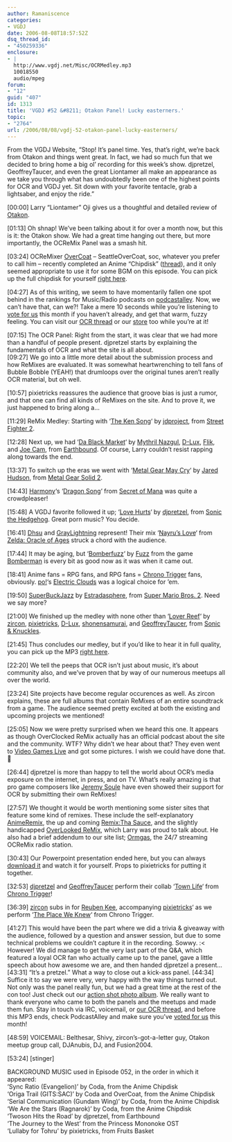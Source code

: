 ```yaml
---
author: Ramaniscence
categories:
- VGDJ
date: 2006-08-08T18:57:52Z
dsq_thread_id:
- "450259336"
enclosure:
- |
  http://www.vgdj.net/Misc/OCRMedley.mp3
  10018550
  audio/mpeg
forum:
- "12"
guid: "407"
id: 1313
title: 'VGDJ #52 &#8211; Otakon Panel! Lucky easterners.'
topic:
- "2764"
url: /2006/08/08/vgdj-52-otakon-panel-lucky-easterners/
---
```


From the VGDJ Website, &#8220;Stop! It&#8217;s panel time. Yes, that&#8217;s right, we&#8217;re back from Otakon and things went great. In fact, we had so much fun that we decided to bring home a big ol&#8217; recording for this week&#8217;s show. djpretzel, GeoffreyTaucer, and even the great Liontamer all make an appearance as we take you through what has undoubtedly been one of the highest points for OCR and VGDJ yet. Sit down with your favorite tentacle, grab a lightsaber, and enjoy the ride.&#8221;
  
[00:00] Larry &#8220;Liontamer&#8221; Oji gives us a thoughtful and detailed review of [Otakon](http://www.otakon.com/default2.asp).

[01:13] Oh shnap! We&#8217;ve been talking about it for over a month now, but this is it: the Otakon show. We had a great time hanging out there, but more importantly, the OCReMix Panel was a smash hit.

[03:24] OCReMixer [OverCoat](http://www.ocremix.org/remixer/overcoat/) &#8211; SeattleOverCoat, soc, whatever you prefer to call him &#8211; recently completed an Anime &#8220;Chipdisk&#8221; ([thread](http://www.ocremix.org/phpBB2/viewtopic.php?t=88514)), and it only seemed appropriate to use it for some BGM on this episode. You can pick up the full chipdisk for yourself [right here](http://engramstudio.com/achip_001.zip).

[04:27] As of this writing, we seem to have momentarily fallen one spot behind in the rankings for Music/Radio podcasts on [podcastalley](http://podcastalley.com/). Now, we can&#8217;t have that, can we?! Take a mere 10 seconds while you&#8217;re listening to [vote for us](http://www.podcastalley.com/one_vote2.php?pod_id=4140) this month if you haven&#8217;t already, and get that warm, fuzzy feeling. You can visit our [OCR thread](http://www.ocremix.org/phpBB2/viewtopic.php?t=58435) or our [store](http://www.cafepress.com/vgdj) too while you&#8217;re at it!

[07:15] The OCR Panel: Right from the start, it was clear that we had more than a handful of people present. djpretzel starts by explaining the fundamentals of OCR and what the site is all about.  
[09:27] We go into a little more detail about the submission process and how ReMixes are evaluated. It was somewhat heartwrenching to tell fans of Bubble Bobble (YEAH!) that drumloops over the original tunes aren&#8217;t really OCR material, but oh well.

[10:57] pixietricks reassures the audience that groove bias is just a rumor, and that one can find all kinds of ReMixes on the site. And to prove it, we just happened to bring along a&#8230;

[11:29] ReMix Medley: Starting with &#8216;[The Ken Song](http://www.ocremix.org/remix/OCR01266/)&#8216; by [jdproject](http://www.ocremix.org/remixer/jdproject/), from [Street Fighter 2](http://www.ocremix.org/game/streetfighter2/).

[12:28] Next up, we had &#8216;[Da Black Market](http://www.ocremix.org/remix/OCR01424/)&#8216; by [Mythril Nazgul](http://www.ocremix.org/remixer/mythrilnazgul/), [D-Lux](http://www.ocremix.org/remixer/dlux/), [Flik](http://www.ocremix.org/remixer/flik/), and [Joe Cam](http://www.ocremix.org/remixer/joecam/), from [Earthbound](http://www.ocremix.org/game/earthbound/). Of course, Larry couldn&#8217;t resist rapping along towards the end.

[13:37] To switch up the eras we went with &#8216;[Metal Gear May Cry](http://www.ocremix.org/remix/OCR00690/)&#8216; by [Jared Hudson](http://www.ocremix.org/remixer/jaredhudson/), from [Metal Gear Solid 2](http://www.ocremix.org/game/metalgearsolid2/).

[14:43] [Harmony](http://www.ocremix.org/remixer/harmony/)&#8216;s &#8216;[Dragon Song](http://www.ocremix.org/remix/OCR01404/)&#8216; from [Secret of Mana](http://www.ocremix.org/game/secretofmana/) was quite a crowdpleaser!

[15:48] A VGDJ favorite followed it up; &#8216;[Love Hurts](http://www.ocremix.org/remix/OCR00691/)&#8216; by [djpretzel](http://www.ocremix.org/remixer/djpretzel/), from [Sonic the Hedgehog](http://www.ocremix.org/game/sonic/). Great porn music? You decide.

[16:41] [Dhsu](http://www.ocremix.org/remixer/dhsu/) and [GrayLightning](http://www.ocremix.org/remixer/graylightning/) represent! Their mix &#8216;[Nayru&#8217;s Love](http://www.ocremix.org/remix/OCR01417/)&#8216; from [Zelda: Oracle of Ages](http://www.ocremix.org/game/zeldaoracleofages/) struck a chord with the audience.

[17:44] It may be aging, but &#8216;[Bomberfuzz](http://www.ocremix.org/remix/OCR00767/)&#8216; by [Fuzz](http://www.ocremix.org/remixer/fuzz/) from the game [Bomberman](http://www.ocremix.org/game/bomberman/) is every bit as good now as it was when it came out.

[18:41] Anime fans = RPG fans, and RPG fans = [Chrono Trigger](http://www.ocremix.org/game/chronotrigger/) fans, obviously. [po!](http://www.ocremix.org/remixer/po/)&#8216;s [Electric Clouds](http://www.ocremix.org/remix/OCR01092/) was a logical choice for &#8217;em.

[19:50] [SuperBuckJazz](http://www.ocremix.org/remix/OCR00577/) by [Estradasphere](http://www.ocremix.org/remixer/estradasphere/), from [Super Mario Bros. 2](http://www.ocremix.org/game/supermariobros2/). Need we say more?

[21:00] We finished up the medley with none other than &#8216;[Lover Reef](http://www.ocremix.org/remix/OCR01465/)&#8216; by [zircon](http://www.ocremix.org/remixer/zircon/), [pixietricks](http://www.ocremix.org/remixer/pixietricks/), [D-Lux](http://www.ocremix.org/remixer/dlux/), [shonensamurai](http://www.ocremix.org/remixer/shonensamurai/), and [GeoffreyTaucer](http://www.ocremix.org/remixer/geoffreytaucer/), from [Sonic & Knuckles](http://www.ocremix.org/game/sonicandknuckles/).

[21:45] Thus concludes our medley, but if you&#8217;d like to hear it in full quality, you can pick up the MP3 [right here](http://www.vgdj.net/Misc/OCRMedley.mp3).

[22:20] We tell the peeps that OCR isn&#8217;t just about music, it&#8217;s about community also, and we&#8217;ve proven that by way of our numerous meetups all over the world.

[23:24] Site projects have become regular occurences as well. As zircon explains, these are full albums that contain ReMixes of an entire soundtrack from a game. The audience seemed pretty excited at both the existing and upcoming projects we mentioned!

[25:05] Now we were pretty surprised when we heard this one. It appears as though OverClocked ReMix actually has an official podcast about the site and the community. WTF? Why didn&#8217;t we hear about that? They even went to [Video Games Live](http://videogameslive.com/index.php?s=home) and got some pictures. I wish we could have done that. 🙁

[26:44] djpretzel is more than happy to tell the world about OCR&#8217;s media exposure on the internet, in press, and on TV. What&#8217;s really amazing is that pro game composers like [Jeremy Soule](http://www.ocremix.org/remixer/jeremysoule/) have even showed their support for OCR by submitting their own ReMixes!

[27:57] We thought it would be worth mentioning some sister sites that feature some kind of remixes. These include the self-explanatory [AnimeRemix](http://animeremix.org/), the up and coming [Remix:Tha Sauce](http://remix.thasauce.net/), and the slightly handicapped [OverLooked ReMix](http://olremix.org/), which Larry was proud to talk about. He also had a brief addendum to our site list; [Ormgas](http://oc.ormgas.com/), the 24/7 streaming OCReMix radio station.

[30:43] Our Powerpoint presentation ended here, but you can always [download it](http://www.vgdj.net/Misc/OCR_Panel.ppt) and watch it for yourself. Props to pixietricks for putting it together.

[32:53] [djpretzel](http://www.ocremix.org/remixer/djpretzel/) and [GeoffreyTaucer](http://www.ocremix.org/remixer/geoffreytaucer/) perform their collab &#8216;[Town Life](http://www.ocremix.org/remix/OCR01495/)&#8216; from [Chrono Trigger](http://www.ocremix.org/game/chronotrigger/)!

[36:39] [zircon](http://www.ocremix.org/remixer/zircon/) subs in for [Reuben Kee](http://www.ocremix.org/remixer/reubenkee/), accompanying [pixietricks](http://www.ocremix.org/remixer/pixietricks/)&#8216; as we perform &#8216;[The Place We Knew](http://www.ocremix.org/remix/OCR01458/)&#8216; from Chrono Trigger.

[41:27] This would have been the part where we did a trivia & giveaway with the audience, followed by a question and answer session, but due to some technical problems we couldn&#8217;t capture it in the recording. Sowwy. :< However! We did manage to get the very last part of the Q&A, which featured a loyal OCR fan who actually came up to the panel, gave a little speech about how awesome we are, and then handed djpretzel a present... [43:31] &#8220;It&#8217;s a pretzel.&#8221; What a way to close out a kick-ass panel. [44:34] Suffice it to say we were very, very happy with the way things turned out. Not only was the panel really fun, but we had a great time at the rest of the con too! Just check out our [action shot photo album](http://www.vgdj.net/album). We really want to thank everyone who came to both the panels and the meetups and made them fun. Stay in touch via IRC, voicemail, or [our OCR thread](http://www.ocremix.org/phpBB2/viewtopic.php?t=58435), and before this MP3 ends, check PodcastAlley and make sure you&#8217;ve [voted for us](http://www.podcastalley.com/one_vote2.php?pod_id=4140) this month!

[48:59] VOICEMAIL: Belthesar, Shivy, zircon&#8217;s-got-a-letter guy, Otakon meetup group call, DJAnubis, DJ, and Fusion2004.

\[53:24\] \[stinger\]

BACKGROUND MUSIC used in Episode 052, in the order in which it appeared:  
&#8216;Sync Ratio (Evangelion)&#8217; by Coda, from the Anime Chipdisk  
&#8216;Origa Trail (GITS:SAC)&#8217; by Coda and OverCoat, from the Anime Chipdisk  
&#8216;Serial Communication (Gundam Wing)&#8217; by Coda, from the Anime Chipdisk  
&#8216;We Are the Stars (Ragnarok)&#8217; by Coda, from the Anime Chipdisk  
&#8216;Twoson Hits the Road&#8217; by djpretzel, from Earthbound  
&#8216;The Journey to the West&#8217; from the Princess Mononoke OST  
&#8216;Lullaby for Tohru&#8217; by pixietricks, from Fruits Basket